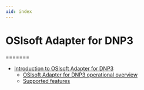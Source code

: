 ```yaml
---
uid: index
---
```


# OSIsoft Adapter for DNP3

=======

- [Introduction to OSIsoft Adapter for DNP3](xref:IntroductionToOSIsoftAdapterForDNP3)
  - [OSIsoft Adapter for DNP3 operational overview](xref:OSIsoftAdapterForDNP3OperationalOverview)
  - [Supported features](xref:SupportedFeaturesDNP3)
